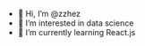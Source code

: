 - 👋 Hi, I’m @zzhez
- 👀 I’m interested in data science
- 🌱 I’m currently learning React.js

<!---
zzhez/zzhez is a ✨ special ✨ repository because its `README.md` (this file) appears on your GitHub profile.
You can click the Preview link to take a look at your changes.
--->
